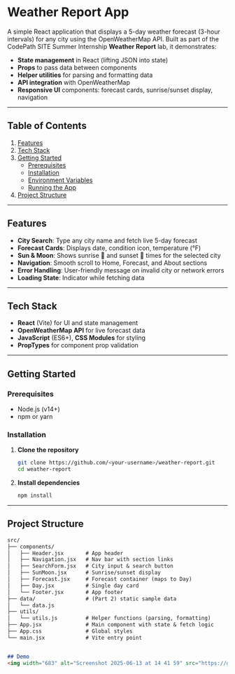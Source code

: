 # Weather Report App

A simple React application that displays a 5-day weather forecast (3-hour intervals) for any city using the OpenWeatherMap API. Built as part of the CodePath SITE Summer Internship **Weather Report** lab, it demonstrates:

- **State management** in React (lifting JSON into state)
- **Props** to pass data between components
- **Helper utilities** for parsing and formatting data
- **API integration** with OpenWeatherMap
- **Responsive UI** components: forecast cards, sunrise/sunset display, navigation

---

## Table of Contents

1. [Features](#features)  
2. [Tech Stack](#tech-stack)  
3. [Getting Started](#getting-started)  
   - [Prerequisites](#prerequisites)  
   - [Installation](#installation)  
   - [Environment Variables](#environment-variables)  
   - [Running the App](#running-the-app)  
4. [Project Structure](#project-structure)  

---

## Features

- **City Search**: Type any city name and fetch live 5-day forecast  
- **Forecast Cards**: Displays date, condition icon, temperature (°F)  
- **Sun & Moon**: Shows sunrise 🌅 and sunset 🌇 times for the selected city  
- **Navigation**: Smooth scroll to Home, Forecast, and About sections  
- **Error Handling**: User-friendly message on invalid city or network errors  
- **Loading State**: Indicator while fetching data  

---

## Tech Stack

- **React** (Vite) for UI and state management  
- **OpenWeatherMap API** for live forecast data  
- **JavaScript** (ES6+), **CSS Modules** for styling  
- **PropTypes** for component prop validation  

---

## Getting Started

### Prerequisites

- Node.js (v14+)  
- npm or yarn  

### Installation

1. **Clone the repository**  
   ```bash
   git clone https://github.com/<your-username>/weather-report.git
   cd weather-report
2. **Install dependencies**  
   ```bash
   npm install

---

## Project Structure  

```markdown
src/
├── components/
│   ├── Header.jsx       # App header
│   ├── Navigation.jsx   # Nav bar with section links
│   ├── SearchForm.jsx   # City input & search button
│   ├── SunMoon.jsx      # Sunrise/sunset display
│   ├── Forecast.jsx     # Forecast container (maps to Day)
│   ├── Day.jsx          # Single day card
│   └── Footer.jsx       # App footer
├── data/                # (Part 2) static sample data
│   └── data.js
├── utils/
│   └── utils.js         # Helper functions (parsing, formatting)
├── App.jsx              # Main component with state & fetch logic
├── App.css              # Global styles
└── main.jsx             # Vite entry point


## Demo
<img width="683" alt="Screenshot 2025-06-13 at 14 41 59" src="https://github.com/user-attachments/assets/e1b8cc87-4680-4272-a5e7-16973d4ae2eb" />

